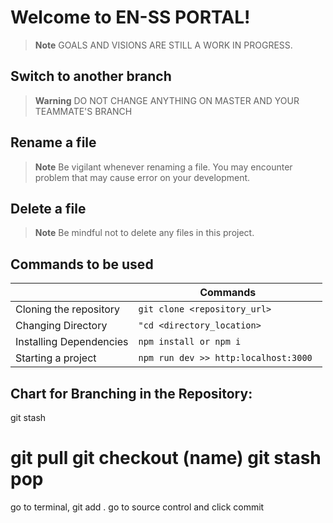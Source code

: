 # Welcome to EN-SS PORTAL!

> **Note**
> GOALS AND VISIONS ARE STILL A WORK IN PROGRESS.



## Switch to another branch


> **Warning**
> DO NOT CHANGE ANYTHING ON MASTER AND YOUR TEAMMATE'S BRANCH


## Rename a file

> **Note**
> Be vigilant whenever renaming a file. You may encounter problem that may cause error on your development. 

## Delete a file

> **Note**
> Be mindful not to delete any files in this project.



## Commands to be used


|                |Commands                          |                 
|----------------|-------------------------------|
|Cloning the repository|`git clone <repository_url>`            |
|Changing Directory          |`"cd <directory_location>`            |
|Installing Dependencies       |`npm install or npm i`|
|Starting a project     |`npm run dev >> http:localhost:3000 `|



## Chart for Branching in the Repository:




git stash 

git pull
git checkout (name)
git stash pop
====================
go to terminal, git add .
go to source control and click commit
